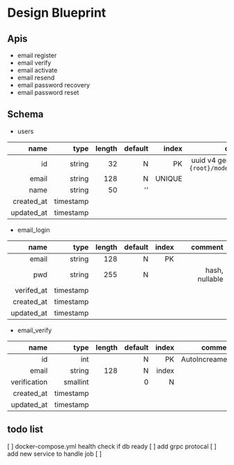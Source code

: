 # Design Blueprint

## Apis

* email register
* email verify
* email activate
* email resend
* email password recovery
* email password reset

## Schema

* users

|name|type|length|default|index|comment|
|---:|---:|---:|---:|---:|---:|
|id|string|32|N|PK|uuid v4 generate by `{root}/models/users`|
|email|string|128|N|UNIQUE||
|name|string|50|''|||
|created_at|timestamp|||||
|updated_at|timestamp|||||

* email_login

|name|type|length|default|index|comment|
|---:|---:|---:|---:|---:|---:|
|email|string|128|N|PK||
|pwd|string|255|N||hash, nullable|
|verifed_at|timestamp|||||
|created_at|timestamp|||||
|updated_at|timestamp|||||

* email_verify

|name|type|length|default|index|comment|
|---:|---:|---:|---:|---:|---:|
|id|int||N|PK|AutoIncreament|
|email|string|128|N|index||
|verification|smallint||0|N||0:未驗證, 1:已驗證|
|created_at|timestamp|||||
|updated_at|timestamp|||||

## todo list
[ ] docker-compose.yml health check if db ready
[ ] add grpc protocal
[ ] add new service to handle job
[ ] 
